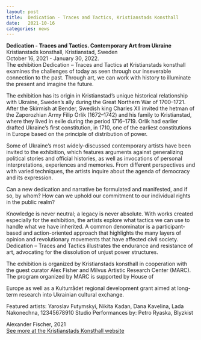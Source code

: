 ```yaml
---
layout: post
title:  Dedication - Traces and Tactics, Kristianstads Konsthall
date:   2021-10-16
categories: news
---
```


<section markdown="1" class="EN">
	
**Dedication - Traces and Tactics. Contemporary Art from Ukraine**
Kristianstads konsthall, Kristianstad, Sweden<br>
October 16, 2021 - January 30, 2022.
<br>
The exhibition Dedication – Traces and Tactics at Kristianstads konsthall examines the challenges of today as seen through our inseverable connection to the past. Through art, we can work with history to illuminate the present and imagine the future.

The exhibition has its origin in Kristianstad’s unique historical relationship with Ukraine, Sweden’s ally during the Great Northern War of 1700–1721. After the Skirmish at Bender, Swedish king Charles XII invited the hetman of the Zaporozhian Army Filip Orlik (1672–1742) and his family to Kristianstad, where they lived in exile during the period 1716–1719. Orlik had earlier drafted Ukraine’s first constitution, in 1710, one of the earliest constitutions in Europe based on the principle of distribution of power.

Some of Ukraine’s most widely-discussed contemporary artists have been invited to the exhibition, which features arguments against generalizing political stories and official histories, as well as invocations of personal interpretations, experiences and memories. From different perspectives and with varied techniques, the artists inquire about the agenda of democracy and its expression.

Can a new dedication and narrative be formulated and manifested, and if so, by whom? How can we uphold our commitment to our individual rights in the public realm?

Knowledge is never neutral; a legacy is never absolute. With works created especially for the exhibition, the artists explore what tactics we can use to handle what we have inherited. A common denominator is a participant-based and action-oriented approach that highlights the many layers of opinion and revolutionary movements that have affected civil society. Dedication – Traces and Tactics illustrates the endurance and resistance of art, advocating for the dissolution of unjust power structures.

The exhibition is organized by Kristianstads konsthall in cooperation with the guest curator Alex Fisher and Milvus Artistic Research Center (MARC). The program organized by MARC is supported by House of

Europe as well as a Kulturrådet regional development grant aimed at long-term research into Ukrainian cultural exchange.

Featured artists: Yaroslav Futymskyi, Nikita Kadan, Dana Kavelina, Lada Nakonechna, 12345678910 Studio
Performances by: Petro Ryaska, Blyzkist

Alexander Fischer, 2021
<br>
[See more at the Kristianstads Konsthall website](https://regionmuseet.se/kalender/dedication-samtidskonst-fran-ukraina/)

</section>

<section markdown="1" class="UKR">
	
</section>